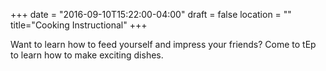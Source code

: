 +++
date = "2016-09-10T15:22:00-04:00"
draft = false
location = ""
title="Cooking Instructional"
+++

Want to learn how to feed yourself and impress your friends? Come to tEp to learn how to make exciting dishes.
